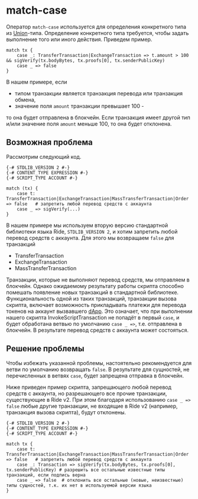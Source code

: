 # match-case

Оператор `match-case` используется для определения конкретного типа из [Union](/en/ride/data-types/union)-типа. Определение конкретного типа требуется, чтобы задать выполнение того или иного действия. Приведем пример.

```ride
match tx {
    case _: TransferTransaction|ExchangeTransaction => t.amount > 100 && sigVerify(tx.bodyBytes, tx.proofs[0], tx.senderPublicKey)
    case _ => false
}
```

В нашем примере, если

* типом транзакции является транзакция перевода или транзакция обмена,
* значение поля `amount` транзакции превышает 100 -

то она будет отправлена в блокчейн. Если транзакция имеет другой тип и/или значение поля `amount` меньше 100, то она будет отклонена.

## Возможная проблема

Рассмотрим следующий код.

```ride
{-# STDLIB_VERSION 2 #-}
{-# CONTENT_TYPE EXPRESSION #-}
{-# SCRIPT_TYPE ACCOUNT #-}

match (tx) {
    case t: TransferTransaction|ExchangeTransaction|MassTransferTransaction|Order => false   # запретить любой перевод средств с аккаунта
    case _ => sigVerify(...)
}
```

В нашем примере мы используем вторую версию стандартной библиотеки языка Ride, `STDLIB_VERSION 2`, и хотим запретить любой перевод средств с аккаунта. Для этого мы возвращаем `false` для транзакций  

* TransferTransaction
* ExchangeTransaction
* MassTransferTransaction

Транзакции, которые не выполняют перевод средств, мы отправляем в блокчейн. Однако ожидаемому результату работы скрипта способно помешать появление новых транзакций в стандартной библиотеке. Функциональность одной из таких транзакций, транзакции вызова скрипта, включает возможность прикладывать платежи для перевода токенов на аккаунт вызвавшего [dApp](/ru/blockchain/account/dapp). Это означает, что при выполнении нашего скрипта InvokeScriptTransaction не попадёт в первый `case`, и будет обработана ветвью по умолчанию `case _ =>`, т.е. отправлена в блокчейн. В результате перевод средств с аккаунта может состояться.

## Решение проблемы

Чтобы избежать указанной проблемы, настоятельно рекомендуется для ветви по умолчанию возвращать `false`. В результате для сущностей, не перечисленных в ветвях `case`, будет запрещена отправка в блокчейн.

Ниже приведен пример скрипта, запрещающего любой перевод средств с аккаунта, но разрешающего все прочие транзакции, существующие в Ride v2. При этом благодаря использованию `case _ => false` любые другие транзакции, не входящие в Ride v2 (например, транзакция вызова скрипта), будут отклонены.  

```ride
{-# STDLIB_VERSION 2 #-}
{-# CONTENT_TYPE EXPRESSION #-}
{-# SCRIPT_TYPE ACCOUNT #-}
  
match tx {
    case t: TransferTransaction|ExchangeTransaction|MassTransferTransaction|Order => false   # запретить любой перевод средств с аккаунта
    case _: Transaction => sigVerify(tx.bodyBytes, tx.proofs[0], tx.senderPublicKey) # разрешить все остальные известные типы транзакций, если подпись верна
    case _ => false  # отклонить все остальные (новые, неизвестные) типы сущностей, т.к. их нет в используемой версии языка
}
```
